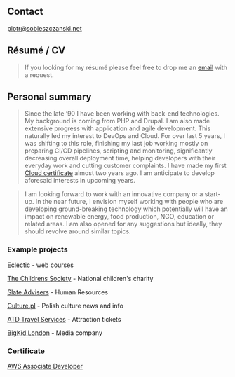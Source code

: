 ## Contact
<a href="mailto: piotr@sobieszczanski.net">piotr@sobieszczanski.net</a>

## Résumé / CV
> If you looking for my résumé please feel free to drop me an <a href="mailto: piotr@sobieszczanski.net">email</a> with a request.

## Personal summary
> Since the late ‘90 I have been working with back-end technologies. My background is coming from PHP and Drupal. I am also made extensive progress with application and agile development. This naturally led my interest to DevOps and Cloud. For over last 5 years, I was shifting to this role, finishing my last job working mostly on preparing CI/CD pipelines, scripting and monitoring, significantly decreasing overall deployment time, helping developers with their everyday work and cutting customer complaints. I have made my first <a href="https://bit.ly/aws-cert" target="\_blank">Cloud certificate</a> almost two years ago. I am anticipate to develop aforesaid interests in upcoming years.

> I am looking forward to work with an innovative company or a start-up. In the near future, I envision myself working with people who are developing ground-breaking technology which potentially will have an impact on renewable energy, food production, NGO, education or related areas. I am also opened for any suggestions but ideally, they should revolve around similar topics.


<h3>Example projects</h3>
<p><a href="https://www.eclectic.ca/">Eclectic</a> - web courses</p>
<p><a href="https://www.childrenssociety.org.uk">The Childrens Society</a> - National children's charity</p>
<p><a href="https://www.slateadvisers.com/">Slate Advisers</a> - Human Resources</p>
<p><a href="https://culture.pl/pl">Culture.pl</a> - Polish culture news and info</p>
<p><a href="https://www.atdtravelservices.co.uk/">ATD Travel Services</a> - Attraction tickets</p>
<p><a href="https://wearebigkid.com">BigKid London</a> - Media company</p>

<h3>Certificate</h3>
<p><a href="https://bit.ly/aws-cert">AWS Associate Developer</a></p>


<!-- 3. Relevant experience
4. Provide context
5. Relevant skills
11. Your photo -->
